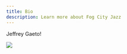 ```yaml
---
title: Bio
description: Learn more about Fog City Jazz
---
```

Jeffrey Gaeto!

![](/media/jeffrey.webp)
